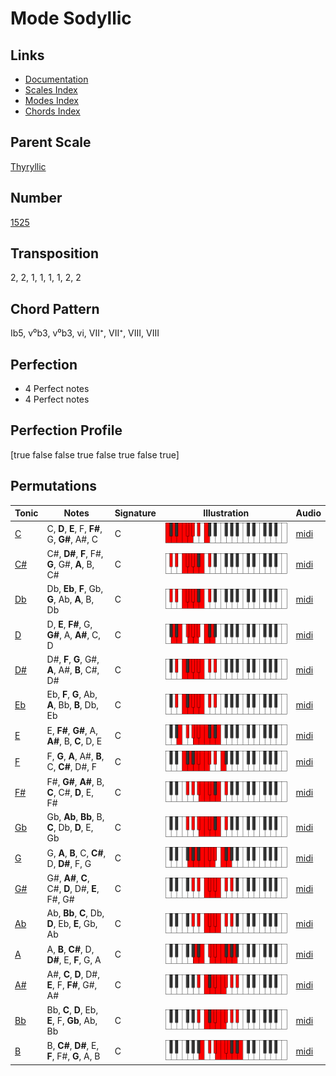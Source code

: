 # Mode Sodyllic

## Links

- [Documentation](README.md)
- [Scales Index](Scales.md)
- [Modes Index](Modes.md)
- [Chords Index](Chords.md)

## Parent Scale

[Thyryllic](ScaleThyryllic.md)

## Number

[1525](https://ianring.com/musictheory/scales/1525)

## Transposition

2, 2, 1, 1, 1, 1, 2, 2

## Chord Pattern

Ib5, v⁰b3, v⁰b3, vi, VII⁺, VII⁺, VIII, VIII

## Perfection

- 4 Perfect notes
- 4 Perfect notes

## Perfection Profile

[true false false true false true false true]

## Permutations

| Tonic | Notes | Signature | Illustration | Audio |
|-------|-------|-----------|--------------|-------|
| [C](ModeCNaturalSodyllic.md) | C, **D**, **E**, F, **F#**, G, **G#**, A#, C | C | ![CNaturalSodyllic](ModeCNaturalSodyllic.png) | [midi](https://github.com/edipermadi/music/blob/main/docs/ModeCNaturalSodyllic.mid?raw=true) |
| [C#](ModeCSharpSodyllic.md) | C#, **D#**, **F**, F#, **G**, G#, **A**, B, C# | C | ![CSharpSodyllic](ModeCSharpSodyllic.png) | [midi](https://github.com/edipermadi/music/blob/main/docs/ModeCSharpSodyllic.mid?raw=true) |
| [Db](ModeDFlatSodyllic.md) | Db, **Eb**, **F**, Gb, **G**, Ab, **A**, B, Db | C | ![DFlatSodyllic](ModeDFlatSodyllic.png) | [midi](https://github.com/edipermadi/music/blob/main/docs/ModeDFlatSodyllic.mid?raw=true) |
| [D](ModeDNaturalSodyllic.md) | D, **E**, **F#**, G, **G#**, A, **A#**, C, D | C | ![DNaturalSodyllic](ModeDNaturalSodyllic.png) | [midi](https://github.com/edipermadi/music/blob/main/docs/ModeDNaturalSodyllic.mid?raw=true) |
| [D#](ModeDSharpSodyllic.md) | D#, **F**, **G**, G#, **A**, A#, **B**, C#, D# | C | ![DSharpSodyllic](ModeDSharpSodyllic.png) | [midi](https://github.com/edipermadi/music/blob/main/docs/ModeDSharpSodyllic.mid?raw=true) |
| [Eb](ModeEFlatSodyllic.md) | Eb, **F**, **G**, Ab, **A**, Bb, **B**, Db, Eb | C | ![EFlatSodyllic](ModeEFlatSodyllic.png) | [midi](https://github.com/edipermadi/music/blob/main/docs/ModeEFlatSodyllic.mid?raw=true) |
| [E](ModeENaturalSodyllic.md) | E, **F#**, **G#**, A, **A#**, B, **C**, D, E | C | ![ENaturalSodyllic](ModeENaturalSodyllic.png) | [midi](https://github.com/edipermadi/music/blob/main/docs/ModeENaturalSodyllic.mid?raw=true) |
| [F](ModeFNaturalSodyllic.md) | F, **G**, **A**, A#, **B**, C, **C#**, D#, F | C | ![FNaturalSodyllic](ModeFNaturalSodyllic.png) | [midi](https://github.com/edipermadi/music/blob/main/docs/ModeFNaturalSodyllic.mid?raw=true) |
| [F#](ModeFSharpSodyllic.md) | F#, **G#**, **A#**, B, **C**, C#, **D**, E, F# | C | ![FSharpSodyllic](ModeFSharpSodyllic.png) | [midi](https://github.com/edipermadi/music/blob/main/docs/ModeFSharpSodyllic.mid?raw=true) |
| [Gb](ModeGFlatSodyllic.md) | Gb, **Ab**, **Bb**, B, **C**, Db, **D**, E, Gb | C | ![GFlatSodyllic](ModeGFlatSodyllic.png) | [midi](https://github.com/edipermadi/music/blob/main/docs/ModeGFlatSodyllic.mid?raw=true) |
| [G](ModeGNaturalSodyllic.md) | G, **A**, **B**, C, **C#**, D, **D#**, F, G | C | ![GNaturalSodyllic](ModeGNaturalSodyllic.png) | [midi](https://github.com/edipermadi/music/blob/main/docs/ModeGNaturalSodyllic.mid?raw=true) |
| [G#](ModeGSharpSodyllic.md) | G#, **A#**, **C**, C#, **D**, D#, **E**, F#, G# | C | ![GSharpSodyllic](ModeGSharpSodyllic.png) | [midi](https://github.com/edipermadi/music/blob/main/docs/ModeGSharpSodyllic.mid?raw=true) |
| [Ab](ModeAFlatSodyllic.md) | Ab, **Bb**, **C**, Db, **D**, Eb, **E**, Gb, Ab | C | ![AFlatSodyllic](ModeAFlatSodyllic.png) | [midi](https://github.com/edipermadi/music/blob/main/docs/ModeAFlatSodyllic.mid?raw=true) |
| [A](ModeANaturalSodyllic.md) | A, **B**, **C#**, D, **D#**, E, **F**, G, A | C | ![ANaturalSodyllic](ModeANaturalSodyllic.png) | [midi](https://github.com/edipermadi/music/blob/main/docs/ModeANaturalSodyllic.mid?raw=true) |
| [A#](ModeASharpSodyllic.md) | A#, **C**, **D**, D#, **E**, F, **F#**, G#, A# | C | ![ASharpSodyllic](ModeASharpSodyllic.png) | [midi](https://github.com/edipermadi/music/blob/main/docs/ModeASharpSodyllic.mid?raw=true) |
| [Bb](ModeBFlatSodyllic.md) | Bb, **C**, **D**, Eb, **E**, F, **Gb**, Ab, Bb | C | ![BFlatSodyllic](ModeBFlatSodyllic.png) | [midi](https://github.com/edipermadi/music/blob/main/docs/ModeBFlatSodyllic.mid?raw=true) |
| [B](ModeBNaturalSodyllic.md) | B, **C#**, **D#**, E, **F**, F#, **G**, A, B | C | ![BNaturalSodyllic](ModeBNaturalSodyllic.png) | [midi](https://github.com/edipermadi/music/blob/main/docs/ModeBNaturalSodyllic.mid?raw=true) |
